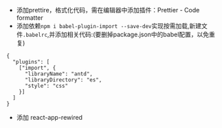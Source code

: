 - 添加prettire，格式化代码，需在编辑器中添加插件：Prettier - Code formatter
- 添加依赖`npm i babel-plugin-import --save-dev`实现按需加载,新建文件`.babelrc`,并添加相关代码:(要删掉package.json中的babel配置，以免重复)
```
{
  "plugins": [
    ["import", {
      "libraryName": "antd",
      "libraryDirectory": "es",
      "style": "css"
    }]
  ]
}
```

- 添加 react-app-rewired